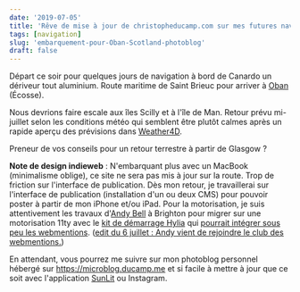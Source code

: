 ```yaml
---
date: '2019-07-05'
title: 'Rêve de mise à jour de christopheducamp.com sur mes futures navigations'
tags: [navigation]
slug: 'embarquement-pour-Oban-Scotland-photoblog'
draft: false
---
```


Départ ce soir pour quelques jours de navigation à bord de Canardo un dériveur tout aluminium. Route maritime de Saint Brieuc pour arriver à [Oban](https://fr.wikipedia.org/wiki/Oban_(Écosse)) (Écosse). 

Nous devrions faire escale aux îles Scilly et à l'île de Man. Retour prévu mi-juillet selon les conditions météo qui semblent être plutôt calmes après un rapide aperçu des prévisions dans [Weather4D](https://www.weather4d.com/fr/).

Preneur de vos conseils pour un retour terrestre à partir de Glasgow ?

**Note de design indieweb** : N'embarquant plus avec un MacBook (minimalisme oblige), ce site ne sera pas mis à jour sur la route. Trop de friction sur l'interface de publication. Dès mon retour, je travaillerai sur l'interface de publication (installation d'un ou deux CMS) pour pouvoir poster à partir de mon iPhone et/ou iPad. Pour la motorisation, je suis attentivement les travaux d'[Andy Bell](https://andy-bell.design) à Brighton pour migrer sur une motorisation 11ty avec le [kit de démarrage Hylia](https://hylia.website) qui [pourrait intégrer sous peu les webmentions](https://andy-bell.design/notes/198/). (<ins date='2019-07-06'>edit du 6 juillet : [Andy vient de rejoindre le club des webmentions.](https://andy-bell.design/wrote/adding-webmentions-to-my-personal-site/)</ins>) 

En attendant, vous pourrez me suivre sur mon photoblog personnel hébergé sur <https://microblog.ducamp.me> et si facile à mettre à jour que ce soit avec l'application [SunLit](http://sunlit.io) ou Instagram.






